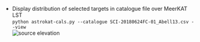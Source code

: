 * Display distribution of selected targets in catalogue file over MeerKAT LST   
`python astrokat-cals.py --catalogue SCI-20180624FC-01_Abell13.csv --view`   
![source elevation](https://github.com/rubyvanrooyen/astrokat/blob/master/wiki/elevation_utc_lst.png)

